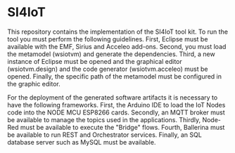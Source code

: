 # SI4IoT

This repository contains the implementation of the SI4IoT tool kit. To run the tool you must perform the following guidelines. First, Eclipse must be available with the EMF, Sirius and Acceleo add-ons. Second, you must load the metamodel (wsiotvm) and generate the dependencies. Third, a new instance of Eclipse must be opened and the graphical editor (wsiotvm.design) and the code generator (wsiotvm.acceleo) must be opened. Finally, the specific path of the metamodel must be configured in the graphic editor.

For the deployment of the generated software artifacts it is necessary to have the following frameworks. First, the Arduino IDE to load the IoT Nodes code into the NODE MCU ESP8266 cards. Secondly, an MQTT broker must be available to manage the topics used in the applications. Thirdly, Node-Red must be available to execute the "Bridge" flows. Fourth, Ballerina must be available to run REST and Orchestrator services. Finally, an SQL database server such as MySQL must be available.
